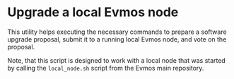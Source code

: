 # Upgrade a local Evmos node

This utility helps executing the necessary commands to prepare a
software upgrade proposal, submit it to a running local Evmos node,
and vote on the proposal.

Note, that this script is designed to work with a local node that was 
started by calling the `local_node.sh` script from the Evmos main repository.

